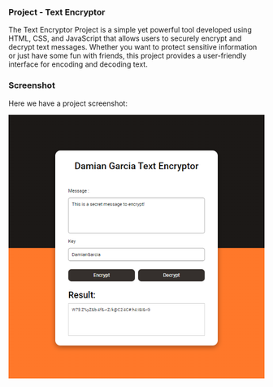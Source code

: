### Project - Text Encryptor

The Text Encryptor Project is a simple yet powerful tool developed using HTML, CSS, and JavaScript that allows users to securely encrypt and decrypt text messages. Whether you want to protect sensitive information or just have some fun with friends, this project provides a user-friendly interface for encoding and decoding text.

### Screenshot
Here we have a project screenshot:

![Project Screenshot](screenshot.png)
